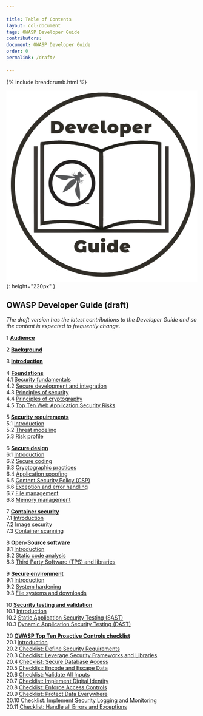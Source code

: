 ```yaml
---

title: Table of Contents
layout: col-document
tags: OWASP Developer Guide
contributors:
document: OWASP Developer Guide
order: 0
permalink: /draft/

---
```


{% include breadcrumb.html %}

![Developer Guide](../assets/images/dg_logo.png "OWASP Developer Guide"){: height="220px" }

## OWASP Developer Guide (draft)

_The draft version has the latest contributions to the Developer Guide
and so the content is expected to frequently change._

1 **[Audience](01-audience.md)**

2 **[Background](02-background.md)**

3 **[Introduction](03-introduction.md)**

4 **[Foundations](04-foundations/toc.md)**  
4.1 [Security fundamentals](04-foundations/01-security-fundamentals.md)  
4.2 [Secure development and integration](04-foundations/02-secure-development.md)  
4.3 [Principles of security](04-foundations/03-security-principles.md)  
4.4 [Principles of cryptography](04-foundations/04-crypto-principles.md)  
4.5 [Top Ten Web Application Security Risks](04-foundations/05-top-ten.md)  

5 **[Security requirements](05-security-requirements/toc.md)**  
5.1 [Introduction](05-security-requirements/01-security-requirements.md)  
5.2 [Threat modeling](05-security-requirements/02-threat-modeling.md)  
5.3 [Risk profile](05-security-requirements/03-risk-profile.md)  

6 **[Secure design](06-secure-design/toc.md)**  
6.1 [Introduction](06-secure-design/01-secure-design.md)  
6.2 [Secure coding](06-secure-design/02-secure-coding.md)  
6.3 [Cryptographic practices](06-secure-design/03-cryptographic-practices.md)  
6.4 [Application spoofing](06-secure-design/04-application-spoofing.md)  
6.5 [Content Security Policy (CSP)](06-secure-design/05-content-security-policy.md)  
6.6 [Exception and error handling](06-secure-design/06-exception-error-handling.md)  
6.7 [File management](06-secure-design/07-file-management.md)  
6.8 [Memory management](06-secure-design/08-memory-management.md)  

7 **[Container security](07-container-security/toc.md)**  
7.1 [Introduction](07-container-security/01-container-security.md)  
7.2 [Image security](07-container-security/02-image-security.md)  
7.3 [Container scanning](07-container-security/03-container-scanning.md)  

8 **[Open-Source software](08-open-source-software/toc.md)**  
8.1 [Introduction](08-open-source-software/01-open-source-software.md)  
8.2 [Static code analysis](08-open-source-software/02-sca.md)  
8.3 [Third Party Software (TPS) and libraries](08-open-source-software/03-tps.md)  

9 **[Secure environment](09-secure-environment/toc.md)**  
9.1 [Introduction](09-secure-environment/01-secure-environment.md)  
9.2 [System hardening](09-secure-environment/02-system-hardening.md)  
9.3 [File systems and downloads](09-secure-environment/03-files.md)  

10 **[Security testing and validation](10-security-testing-validation/toc.md)**  
10.1 [Introduction](10-security-testing-validation/01-security-testing-validation.md)  
10.2 [Static Application Security Testing (SAST)](10-security-testing-validation/02-sast.md)  
10.3 [Dynamic Application Security Testing (DAST)](10-security-testing-validation/03-dast.md)  

20 **[OWASP Top Ten Proactive Controls checklist](20-proactive-control-checklist/toc.md)**  
20.1 [Introduction](20-proactive-control-checklist/01-proactive-control-introduction.md)  
20.2 [Checklist: Define Security Requirements](20-proactive-control-checklist/02-define-security-requirements.md)  
20.3 [Checklist: Leverage Security Frameworks and Libraries](20-proactive-control-checklist/03-frameworks-libraries.md)  
20.4 [Checklist: Secure Database Access](20-proactive-control-checklist/04-secure-database-access.md)  
20.5 [Checklist: Encode and Escape Data](20-proactive-control-checklist/05-encode-escape-data.md)  
20.6 [Checklist: Validate All Inputs](20-proactive-control-checklist/06-validate-inputs.md)  
20.7 [Checklist: Implement Digital Identity](20-proactive-control-checklist/07-digital-identity.md)  
20.8 [Checklist: Enforce Access Controls](20-proactive-control-checklist/08-access-controls.md)  
20.9 [Checklist: Protect Data Everywhere](20-proactive-control-checklist/09-protect-data.md)  
20.10 [Checklist: Implement Security Logging and Monitoring](20-proactive-control-checklist/10-logging-monitoring.md)  
20.11 [Checklist: Handle all Errors and Exceptions](20-proactive-control-checklist/11-handle-errors-exceptions.md)  
